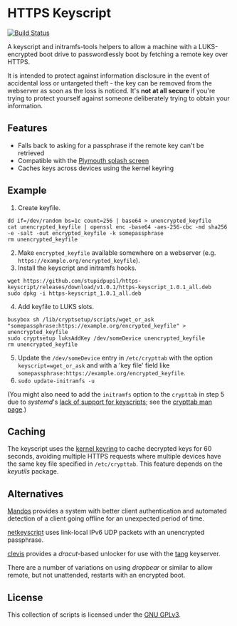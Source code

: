 # HTTPS Keyscript

[![Build Status](https://travis-ci.org/stupidpupil/https-keyscript.svg?branch=master)](https://travis-ci.org/stupidpupil/https-keyscript)

A keyscript and initramfs-tools helpers to allow a machine with a LUKS-encrypted boot drive to passwordlessly boot by fetching a remote key over HTTPS.

It is intended to protect against information disclosure in the event of accidental loss or untargeted theft - the key can be removed from the webserver as soon as the loss is noticed. It's **not at all secure** if you're trying to protect yourself against someone deliberately trying to obtain your information.

## Features

* Falls back to asking for a passphrase if the remote key can't be retrieved
* Compatible with the [Plymouth splash screen](https://www.freedesktop.org/wiki/Software/Plymouth/)
* Caches keys across devices using the kernel keyring

## Example

1. Create keyfile.

```
dd if=/dev/random bs=1c count=256 | base64 > unencrypted_keyfile
cat unencrypted_keyfile | openssl enc -base64 -aes-256-cbc -md sha256 -e -salt -out encrypted_keyfile -k somepassphrase
rm unencrypted_keyfile
```

2. Make `encrypted_keyfile` available somewhere on a webserver (e.g. `https://example.org/encrypted_keyfile`).
3. Install the keyscript and initramfs hooks.

```
wget https://github.com/stupidpupil/https-keyscript/releases/download/v1.0.1/https-keyscript_1.0.1_all.deb
sudo dpkg -i https-keyscript_1.0.1_all.deb
```

4. Add keyfile to LUKS slots.

```
busybox sh /lib/cryptsetup/scripts/wget_or_ask "somepassphrase:https://example.org/encrypted_keyfile" > unencrypted_keyfile
sudo cryptsetup luksAddKey /dev/someDevice unencrypted_keyfile
rm unencrypted_keyfile
```

5. Update the `/dev/someDevice` entry in `/etc/crypttab` with the option `keyscript=wget_or_ask` and with a 'key file' field like `somepassphrase:https://example.org/encrypted_keyfile`. 
6. `sudo update-initramfs -u`

(You might also need to add the `initramfs` option to the `crypttab` in step 5 due to _systemd_'s [lack of support for keyscripts](https://bugs.debian.org/cgi-bin/bugreport.cgi?bug=618862); see the [crypttab man page](http://manpages.ubuntu.com/manpages/cosmic/man5/crypttab.5.html).)

## Caching

The keyscript uses the [kernel keyring](http://man7.org/linux/man-pages/man7/keyrings.7.html) to cache decrypted keys for 60 seconds, avoiding multiple HTTPS requests where multiple devices have the same key file specified in `/etc/crypttab`. This feature depends on the *keyutils* package.

## Alternatives

[Mandos](https://wiki.recompile.se/wiki/Mandos) provides a system with better client authentication and automated detection of a client going offline for an unexpected period of time.

[netkeyscript](https://github.com/basak/netkeyscript) uses link-local IPv6 UDP packets with an unencrypted passphrase.

[clevis](https://github.com/latchset/clevis#unlocker-dracut) provides a *dracut*-based unlocker for use with the [tang](https://github.com/latchset/tang) keyserver.

There are a number of variations on using *dropbear* or similar to allow remote, but not unattended, restarts with an encrypted boot.

## License

This collection of scripts is licensed under the [GNU GPLv3](http://choosealicense.com/licenses/gpl-3.0/).
